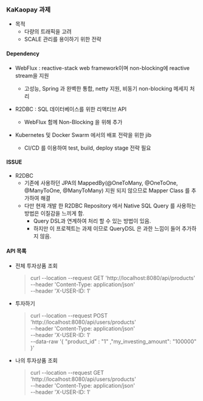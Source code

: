 ### KaKaopay 과제

- 목적
  * 다량의 트래픽을 고려 
  * SCALE 관리를 용이하기 위한 전략
       
#### Dependency
  + WebFlux : reactive-stack web framework이며 non-blocking에 reactive stream을 지원
    + 고성능, Spring 과 완벽한 통합, netty 지원, 비동기 non-blocking 메세지 처리

  + R2DBC : SQL 데이터베이스를 위한 리액티브 API
    + WebFlux 함께 Non-Blocking 을 위해 추가 

  + Kubernetes 및 Docker Swarm 에서의 배포 전략을 위한 jib
    + CI/CD 를 이용하여 test, build, deploy stage 전략 필요

#### ISSUE
  + R2DBC
    + 기존에 사용하던 JPA의 MappedBy(@OneToMany, @OneToOne, @ManyToOne, @ManyToMany) 지원 되지 않으므로 Mapper Class 를 추가하여 해결
    + 다만 현재 개발 한 R2DBC Repository 에서 Native SQL Query 를 사용하는 방법은 이질감을 느끼게 함.
      + Query DSL과 연계하여 처리 할 수 있는 방법이 있음. 
      + 하지만 이 프로젝트는 과제 이므로 QueryDSL 은 과한 느낌이 들어 추가하지 않음. 

#### API 목록
  + 전체 투자상품 조회
    > curl --location --request GET 'http://localhost:8080/api/products' \
      --header 'Content-Type: application/json' \
      --header 'X-USER-ID: 1'
     
  + 투자하기
    > curl --location --request POST 'http://localhost:8080/api/users/products' \
     --header 'Content-Type: application/json' \
     --header 'X-USER-ID: 1' \
     --data-raw '{
     "product_id" : "1"
     ,"my_investing_amount": "100000"
     }'
    > 

  + 나의 투자상품 조회
    > curl --location --request GET 'http://localhost:8080/api/users/products' \
    --header 'Content-Type: application/json' \
    --header 'X-USER-ID: 1'